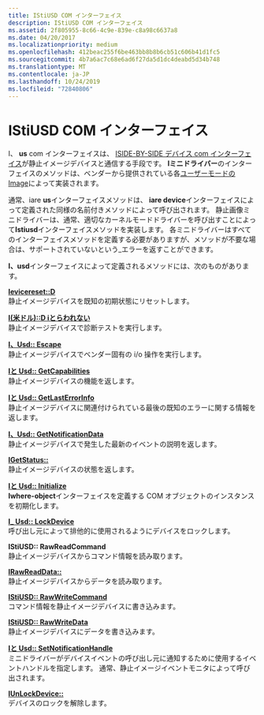 ```yaml
---
title: IStiUSD COM インターフェイス
description: IStiUSD COM インターフェイス
ms.assetid: 2f805955-8c66-4c9e-839e-c8a98c6637a8
ms.date: 04/20/2017
ms.localizationpriority: medium
ms.openlocfilehash: 412beac255f6be463bb8b8b6cb51c606b41d1fc5
ms.sourcegitcommit: 4b7a6ac7c68e6ad6f27da5d1dc4deabd5d34b748
ms.translationtype: MT
ms.contentlocale: ja-JP
ms.lasthandoff: 10/24/2019
ms.locfileid: "72840806"
---
```

# <a name="istiusd-com-interface"></a>IStiUSD COM インターフェイス





I、 **us** com インターフェイスは、 [ISIDE-BY-SIDE デバイス com インターフェイス](istidevice-com-interface.md)が静止イメージデバイスと通信する手段です。 **Iミニドライバー**のインターフェイスのメソッドは、ベンダーから提供されている各[ユーザーモードの Image](overview-of-sti-components.md#ddk-user-mode-still-image-minidrivers-si)によって実装されます。

通常、iare **us**インターフェイスメソッドは、 **iare device**インターフェイスによって定義された同様の名前付きメソッドによって呼び出されます。 静止画像ミニドライバーは、通常、適切なカーネルモードドライバーを呼び出すことによって**Istiusd**インターフェイスメソッドを実装します。 各ミニドライバーはすべてのインターフェイスメソッドを定義する必要がありますが、メソッドが不要な場合は、サポートされていないという\_エラーを返すことができます。

**I、usd**インターフェイスによって定義されるメソッドには、次のものがあります。

<a href="" id="istiusd--devicereset"></a>[**Ievicereset::D**](https://docs.microsoft.com/windows-hardware/drivers/ddi/stiusd/nf-stiusd-istiusd-devicereset)  
静止イメージデバイスを既知の初期状態にリセットします。

<a href="" id="istiusd--diagnostic"></a>[**I(米ドル)::D iとらわれない**](https://docs.microsoft.com/windows-hardware/drivers/ddi/stiusd/nf-stiusd-istiusd-diagnostic)  
静止イメージデバイスで診断テストを実行します。

<a href="" id="istiusd--escape"></a>[**I、Usd:: Escape**](https://docs.microsoft.com/windows-hardware/drivers/ddi/stiusd/nf-stiusd-istiusd-escape)  
静止イメージデバイスでベンダー固有の i/o 操作を実行します。

<a href="" id="istiusd--getcapabilities"></a>[**Iと Usd:: GetCapabilities**](https://docs.microsoft.com/windows-hardware/drivers/ddi/stiusd/nf-stiusd-istiusd-getcapabilities)  
静止イメージデバイスの機能を返します。

<a href="" id="istiusd--getlasterrorinfo"></a>[**Iと Usd:: GetLastErrorInfo**](https://docs.microsoft.com/windows-hardware/drivers/ddi/stiusd/nf-stiusd-istiusd-getlasterrorinfo)  
静止イメージデバイスに関連付けられている最後の既知のエラーに関する情報を返します。

<a href="" id="istiusd--getnotificationdata"></a>[**I、Usd:: GetNotificationData**](https://docs.microsoft.com/windows-hardware/drivers/ddi/stiusd/nf-stiusd-istiusd-getnotificationdata)  
静止イメージデバイスで発生した最新のイベントの説明を返します。

<a href="" id="istiusd--getstatus"></a>[**IGetStatus::** ](https://docs.microsoft.com/windows-hardware/drivers/ddi/stiusd/nf-stiusd-istiusd-getstatus)  
静止イメージデバイスの状態を返します。

<a href="" id="istiusd--initialize"></a>[**Iと Usd:: Initialize**](https://docs.microsoft.com/windows-hardware/drivers/ddi/stiusd/nf-stiusd-istiusd-initialize)  
**Iwhere-object**インターフェイスを定義する COM オブジェクトのインスタンスを初期化します。

<a href="" id="istiusd--lockdevice"></a>[**I_ Usd:: LockDevice**](https://docs.microsoft.com/windows-hardware/drivers/ddi/stiusd/nf-stiusd-istiusd-lockdevice)  
呼び出し元によって排他的に使用されるようにデバイスをロックします。

<a href="" id="istiusd--rawreadcommand"></a>**IStiUSD:: RawReadCommand**  
静止イメージデバイスからコマンド情報を読み取ります。

<a href="" id="istiusd--rawreaddata"></a>[**IRawReadData::** ](https://docs.microsoft.com/windows-hardware/drivers/ddi/stiusd/nf-stiusd-istiusd-rawreaddata)  
静止イメージデバイスからデータを読み取ります。

<a href="" id="istiusd--rawwritecommand"></a>[**IStiUSD:: RawWriteCommand**](https://docs.microsoft.com/windows-hardware/drivers/ddi/stiusd/nf-stiusd-istiusd-rawwritecommand)  
コマンド情報を静止イメージデバイスに書き込みます。

<a href="" id="istiusd--rawwritedata"></a>[**IStiUSD:: RawWriteData**](https://docs.microsoft.com/windows-hardware/drivers/ddi/stiusd/nf-stiusd-istiusd-rawwritedata)  
静止イメージデバイスにデータを書き込みます。

<a href="" id="istiusd--setnotificationhandle"></a>[**Iと Usd:: SetNotificationHandle**](https://docs.microsoft.com/windows-hardware/drivers/ddi/stiusd/nf-stiusd-istiusd-setnotificationhandle)  
ミニドライバーがデバイスイベントの呼び出し元に通知するために使用するイベントハンドルを指定します。 通常、静止イメージイベントモニタによって呼び出されます。

<a href="" id="istiusd--unlockdevice"></a>[**IUnLockDevice::** ](https://docs.microsoft.com/windows-hardware/drivers/ddi/stiusd/nf-stiusd-istiusd-unlockdevice)  
デバイスのロックを解除します。

 

 





